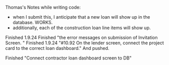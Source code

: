 Thomas's Notes while writing code: 
- when I submit this, I anticipate that a new loan will show up in the database. WORKS. 
- additionally, each of the construction loan line items will show up. 




Finished 1.9.24 Finished "the error messages on submission of Invitation Screen. "
Finished 1.9.24 "#10.92 On the lender screen, connect the project card to the correct loan dashboard."
And pushed. 


Finished "Connect contractor loan dashboard screen to DB"


